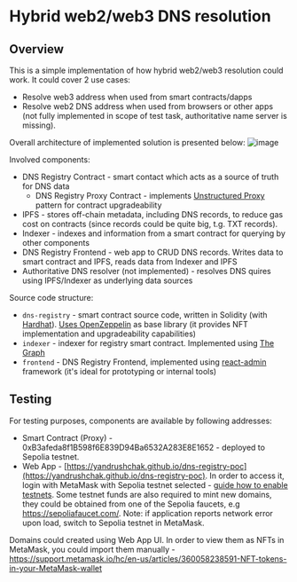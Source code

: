 # Hybrid web2/web3 DNS resolution

## Overview

This is a simple implementation of how hybrid web2/web3 resolution could work. It could cover 2 use cases:
- Resolve web3 address when used from smart contracts/dapps
- Resolve web2 DNS address when used from browsers or other apps (not fully implemented in scope of test task, authoritative name server is missing).

Overall architecture of implemented solution is presented below:
![image](https://github.com/yandrushchak/dns-registry-poc/assets/51112334/62bc5df7-de2f-414f-ac9e-901a6e30d008)

Involved components:
- DNS Registry Contract - smart contact which acts as a source of truth for DNS data
    - DNS Registry Proxy Contract - implements [Unstructured Proxy](https://docs.openzeppelin.com/upgrades-plugins/1.x/proxies) pattern for contract upgradeability
- IPFS - stores off-chain metadata, including DNS records, to reduce gas cost on contracts (since records could be quite big, t.g. TXT records).
- Indexer - indexes and information from a smart contract for querying by other components
- DNS Registry Frontend - web app to CRUD DNS records. Writes data to smart contract and IPFS, reads data from Indexer and IPFS
- Authoritative DNS resolver (not implemented) - resolves DNS quires using IPFS/Indexer as underlying data sources

Source code structure:
- `dns-registry` - smart contract source code, written in Solidity (with [Hardhat](https://hardhat.org/)). [Uses OpenZeppelin](https://docs.openzeppelin.com/contracts/4.x/) as base library (it provides NFT implementation and upgradeability capabilities)
- `indexer` - indexer for registry smart contract. Implemented using [The Graph](https://thegraph.com/)
- `frontend` - DNS Registry Frontend, implemented using [react-admin](https://marmelab.com/react-admin/) framework (it's ideal for prototyping or internal tools)

## Testing

For testing purposes, components are available by following addresses:
- Smart Contract (Proxy) - 0xB3afeda8f1B598f6E839D94Ba6532A283E8E1652 - deployed to Sepolia testnet.
- Web App - [https://yandrushchak.github.io/dns-registry-poc](https://yandrushchak.github.io/dns-registry-poc). In order to access it, login with MetaMask with Sepolia testnet selected - [guide how to enable testnets](https://support.metamask.io/hc/en-us/articles/13946422437147-How-to-view-testnets-in-MetaMask). Some testnet funds are also required to mint new domains, they could be obtained from one of the Sepolia faucets, e.g https://sepoliafaucet.com/. Note: if application reports network error upon load, switch to Sepolia testnet in MetaMask.

Domains could created using Web App UI. In order to view them as NFTs in MetaMask, you could import them manually - https://support.metamask.io/hc/en-us/articles/360058238591-NFT-tokens-in-your-MetaMask-wallet
